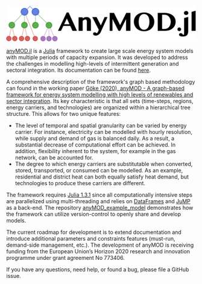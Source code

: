 
<img src="docs/src/assets/schriftzug_plus_logo.png" alt="logo" width="950px"/>

[anyMOD.jl](https://github.com/leonardgoeke/anyMOD.jl) is a [Julia](https://julialang.org/) framework to create large scale energy system models with multiple periods of capacity expansion. It was developed to address the challenges in modelling high-levels of intermittent generation and sectoral integration. Its documentation can be found [here](https://leonardgoeke.github.io/anyMOD.jl/dev/).

A comprehensive description of the framework's graph based methodology can found in the working paper [Göke (2020), anyMOD - A graph-based framework for energy system modelling with high levels of renewables and sector integration](https://arxiv.org/abs/2004.10184). Its key characteristic is that all sets (time-steps, regions, energy carriers, and technologies) are organized within a hierarchical tree structure. This allows for two unique features:
* The level of temporal and spatial granularity can be varied by energy carrier. For instance, electricity can be modelled with hourly resolution, while supply and demand of gas is balanced daily. As a result, a substantial decrease of computational effort can be achieved. In addition, flexibility inherent to the system, for example in the gas network, can be accounted for.
* The degree to which energy carriers are substitutable when converted, stored, transported, or consumed can be modelled. As an example, residential and district heat can both equally satisfy heat demand, but technologies to produce these carriers are different.

The framework requires [Julia 1.3.1](https://julialang.org/downloads/oldreleases/) since all computationally intensive steps are parallelized using multi-threading and relies on [DataFrames](https://juliadata.github.io/DataFrames.jl/stable/) and [JuMP](https://github.com/JuliaOpt/JuMP.jl) as a back-end. The repository [anyMOD_example_model](https://github.com/leonardgoeke/anyMOD_example_model) demonstrates how the framework can utilize version-control to openly share and develop models.

The current roadmap for development is to extend documentation and introduce additional parameters and constraints features (must-run, demand-side management, etc.). The development of anyMOD is receiving funding from the European Union’s Horizon 2020 research and innovation programme under grant agreement No 773406.

If you have any questions, need help, or found a bug, please file a GitHub issue.
